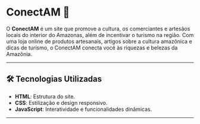 # ConectAM 🌿

O **ConectAM** é um site que promove a cultura, os comerciantes e artesãos locais do interior do Amazonas, além de incentivar o turismo na região. Com uma loja online de produtos artesanais, artigos sobre a cultura amazônica e dicas de turismo, o ConectAM conecta você às riquezas e belezas da Amazônia.

---

## 🛠️ Tecnologias Utilizadas

- **HTML**: Estrutura do site.
- **CSS**: Estilização e design responsivo.
- **JavaScript**: Interatividade e funcionalidades dinâmicas.

---
